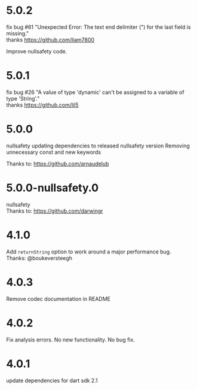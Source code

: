 # 5.0.2
fix bug #61 "Unexpected Error: The text end delimiter (") for the last field is missing."  
thanks https://github.com/liam7800

Improve nullsafety code.

# 5.0.1
fix bug #26 "A value of type 'dynamic' can't be assigned to a variable of type 'String'."  
thanks https://github.com/lil5

# 5.0.0
nullsafety
updating dependencies to released nullsafety version
Removing unnecessary const and new keywords

Thanks to: https://github.com/arnaudelub

# 5.0.0-nullsafety.0
nullsafety  
Thanks to: https://github.com/darwingr

# 4.1.0
Add `returnString` option to work around a major performance bug.  
Thanks: @boukeversteegh

# 4.0.3
Remove codec documentation in README

# 4.0.2
Fix analysis errors.  No new functionality.  No bug fix.

# 4.0.1
update dependencies for dart sdk 2.1
